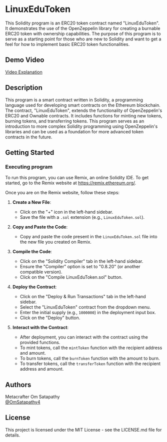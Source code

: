 # LinuxEduToken

This Solidity program is an ERC20 token contract named "LinuxEduToken". It demonstrates the use of the OpenZeppelin library for creating a burnable ERC20 token with ownership capabilities. The purpose of this program is to serve as a starting point for those who are new to Solidity and want to get a feel for how to implement basic ERC20 token functionalities.

## Demo Video 
[Video Explanation](https://www.loom.com/share/91d2d8edc44749f99d576bde635a3c87)

## Description

This program is a smart contract written in Solidity, a programming language used for developing smart contracts on the Ethereum blockchain. The contract, "LinuxEduToken", extends the functionality of OpenZeppelin's ERC20 and Ownable contracts. It includes functions for minting new tokens, burning tokens, and transferring tokens. This program serves as an introduction to more complex Solidity programming using OpenZeppelin's libraries and can be used as a foundation for more advanced token contracts in the future.

## Getting Started

### Executing program

To run this program, you can use Remix, an online Solidity IDE. To get started, go to the Remix website at https://remix.ethereum.org/.

Once you are on the Remix website, follow these steps:

1. **Create a New File**:
   - Click on the "+" icon in the left-hand sidebar.
   - Save the file with a `.sol` extension (e.g., `LinuxEduToken.sol`).

2. **Copy and Paste the Code**:
   - Copy and paste the code present in the `LinuxEduToken.sol` file into the new file you created on Remix.

3. **Compile the Code**:
   - Click on the "Solidity Compiler" tab in the left-hand sidebar.
   - Ensure the "Compiler" option is set to "0.8.20" (or another compatible version).
   - Click on the "Compile LinuxEduToken.sol" button.

4. **Deploy the Contract**:
   - Click on the "Deploy & Run Transactions" tab in the left-hand sidebar.
   - Select the "LinuxEduToken" contract from the dropdown menu.
   - Enter the initial supply (e.g., `1000000`) in the deployment input box.
   - Click on the "Deploy" button.

5. **Interact with the Contract**:
   - After deployment, you can interact with the contract using the provided functions.
   - To mint tokens, call the `mintToken` function with the recipient address and amount.
   - To burn tokens, call the `burnToken` function with the amount to burn.
   - To transfer tokens, call the `transferToken` function with the recipient address and amount.

## Authors

Metacrafter Om Satapathy  
[@OmSatapathy4](https://twitter.com/OmSatapathy4)

## License

This project is licensed under the MIT License - see the LICENSE.md file for details.
